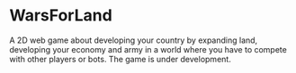 # WarsForLand
A 2D web game about developing your country by expanding land, developing your economy and army in a world where you have to compete with other players or bots. The game is under development.
